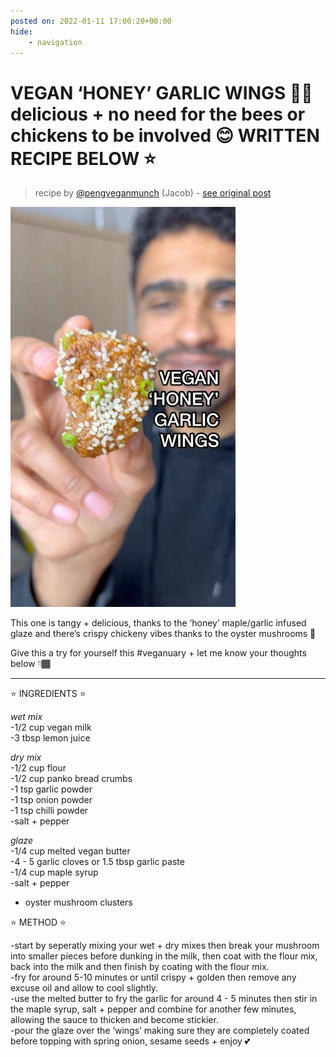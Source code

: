 ```yaml
---
posted on: 2022-01-11 17:00:20+00:00
hide:
    - navigation
---
```


# VEGAN ‘HONEY’ GARLIC WINGS 🍯🧄 delicious + no need for the bees or chickens to be involved 😊 WRITTEN RECIPE BELOW ⭐️  

> recipe by [@pengveganmunch](https://www.instagram.com/pengveganmunch/) 
(Jacob) - [see original post](https://instagram.com/p/CYmOxuchl5E)

![](../img/pengveganmunch_11-01-2022_1701.png)

  
This one is tangy + delicious, thanks to the ‘honey’ maple/garlic infused glaze and there’s crispy chickeny vibes thanks to the oyster mushrooms 🤩   
  
Give this a try for yourself this \#veganuary + let me know your thoughts below 👇🏾   
______________________________________  
  
⭐️ INGREDIENTS ⭐️   
  
*wet mix*  
-1/2 cup vegan milk  
-3 tbsp lemon juice  
  
*dry mix*  
-1/2 cup flour  
-1/2 cup panko bread crumbs  
-1 tsp garlic powder  
-1 tsp onion powder  
-1 tsp chilli powder  
-salt + pepper  
  
*glaze*  
-1/4 cup melted vegan butter  
-4 - 5 garlic cloves or 1.5 tbsp garlic paste  
-1/4 cup maple syrup  
-salt + pepper  
  
+ oyster mushroom clusters  
  
⭐️ METHOD ⭐️   
  
-start by seperatly mixing your wet + dry mixes then break your mushroom into smaller pieces before dunking in the milk, then coat with the flour mix, back into the milk and then finish by coating with the flour mix.  
-fry for around 5-10 minutes or until crispy + golden then remove any excuse oil and allow to cool slightly.  
-use the melted butter to fry the garlic for around 4 - 5 minutes then stir in the maple syrup, salt + pepper and combine for another few minutes, allowing the sauce to thicken and become stickier.  
-pour the glaze over the ‘wings’ making sure they are completely coated before topping with spring onion, sesame seeds + enjoy 💕   